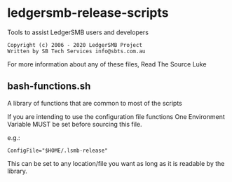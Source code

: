 # ledgersmb-release-scripts

Tools to assist LedgerSMB users and developers

```plain
Copyright (c) 2006 - 2020 LedgerSMB Project
Written by SB Tech Services info@sbts.com.au
```

For more information about any of these files, Read The Source Luke

## bash-functions.sh

A library of functions that are common to most of the scripts

If you are intending to use the configuration file functions
One Environment Variable MUST be set before sourcing this file.

e.g.:

`ConfigFile="$HOME/.lsmb-release"`

This can be set to any location/file you want as long as it is readable by
the library.
